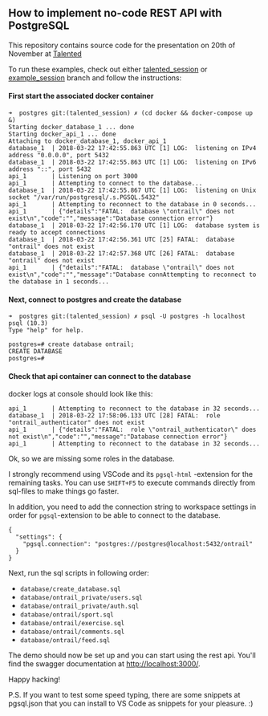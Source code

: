 ## How to implement no-code REST API with PostgreSQL

This repository contains source code for the presentation on 20th of November at [Talented](https://talented.fi)

To run these examples, check out either [talented_session](https://github.com/plouh/postgres_abuse/tree/talented_session) or
[example_session](https://github.com/plouh/postgres_abuse/tree/example_solution) branch and follow the instructions:

#### First start the associated docker container

    ➜  postgres git:(talented_session) ✗ (cd docker && docker-compose up &)
    Starting docker_database_1 ... done
    Starting docker_api_1 ... done
    Attaching to docker_database_1, docker_api_1
    database_1  | 2018-03-22 17:42:55.863 UTC [1] LOG:  listening on IPv4 address "0.0.0.0", port 5432
    database_1  | 2018-03-22 17:42:55.863 UTC [1] LOG:  listening on IPv6 address "::", port 5432
    api_1       | Listening on port 3000
    api_1       | Attempting to connect to the database...
    database_1  | 2018-03-22 17:42:55.867 UTC [1] LOG:  listening on Unix socket "/var/run/postgresql/.s.PGSQL.5432"
    api_1       | Attempting to reconnect to the database in 0 seconds...
    api_1       | {"details":"FATAL:  database \"ontrail\" does not exist\n","code":"","message":"Database connection error"}
    database_1  | 2018-03-22 17:42:56.170 UTC [1] LOG:  database system is ready to accept connections
    database_1  | 2018-03-22 17:42:56.361 UTC [25] FATAL:  database "ontrail" does not exist
    database_1  | 2018-03-22 17:42:57.368 UTC [26] FATAL:  database "ontrail" does not exist
    api_1       | {"details":"FATAL:  database \"ontrail\" does not exist\n","code":"","message":"Database connAttempting to reconnect to the database in 1 seconds...

#### Next, connect to postgres and create the database

    ➜  postgres git:(talented_session) ✗ psql -U postgres -h localhost
    psql (10.3)
    Type "help" for help.

    postgres=# create database ontrail;
    CREATE DATABASE
    postgres=#

#### Check that api container can connect to the database

docker logs at console should look like this:

    api_1       | Attempting to reconnect to the database in 32 seconds...
    database_1  | 2018-03-22 17:58:06.133 UTC [28] FATAL:  role "ontrail_authenticator" does not exist
    api_1       | {"details":"FATAL:  role \"ontrail_authenticator\" does not exist\n","code":"","message":"Database connection error"}
    api_1       | Attempting to reconnect to the database in 32 seconds...

Ok, so we are missing some roles in the database.

I strongly recommend using VSCode and its `pgsql-html` -extension for the
remaining tasks.  You can use `SHIFT+F5` to execute commands directly from
sql-files to make things go faster.

In addition, you need to add the connection string to workspace settings in order for `pgsql`-extension to be able to connect to the database.

    {
      "settings": {
        "pgsql.connection": "postgres://postgres@localhost:5432/ontrail"
      }
    }

Next, run the sql scripts in following order:

- `database/create_database.sql`
- `database/ontrail_private/users.sql`
- `database/ontrail_private/auth.sql`
- `database/ontrail/sport.sql`
- `database/ontrail/exercise.sql`
- `database/ontrail/comments.sql`
- `database/ontrail/feed.sql`

The demo should now be set up and you can start using the rest api.
You'll find the swagger documentation at [http://localhost:3000/]().

Happy hacking!


P.S. If you want to test some speed typing, there are some snippets at pgsql.json that you can install to VS Code as snippets for your pleasure. :)